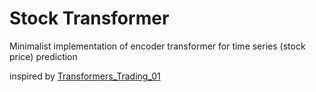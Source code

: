 # Stock Transformer

Minimalist implementation of encoder transformer for time series (stock price) prediction

inspired by [Transformers_Trading_01](https://github.com/ZiadFrancis/Transformers_Trading_01)
